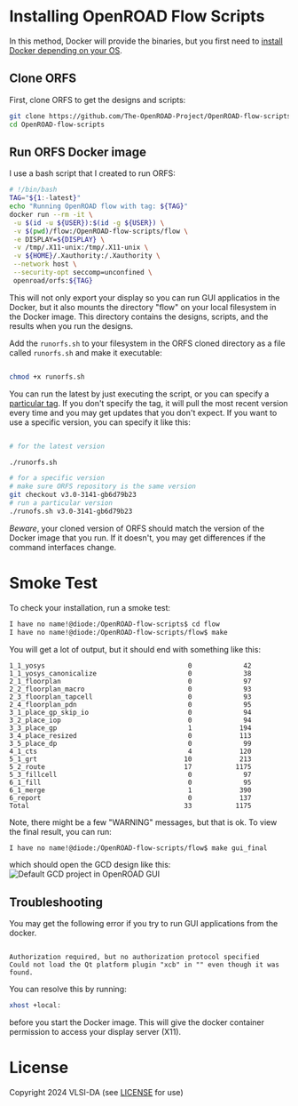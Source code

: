 # Installing OpenROAD Flow Scripts

In this method, Docker will provide the binaries, but you first need to [install
Docker depending on your OS](docker.md).

## Clone ORFS

First, clone ORFS to get the designs and scripts:

```bash
git clone https://github.com/The-OpenROAD-Project/OpenROAD-flow-scripts.git
cd OpenROAD-flow-scripts
```

## Run ORFS Docker image

I use a bash script that I created to run ORFS:

```bash
# !/bin/bash
TAG="${1:-latest}"
echo "Running OpenROAD flow with tag: ${TAG}"
docker run --rm -it \
 -u $(id -u ${USER}):$(id -g ${USER}) \
 -v $(pwd)/flow:/OpenROAD-flow-scripts/flow \
 -e DISPLAY=${DISPLAY} \
 -v /tmp/.X11-unix:/tmp/.X11-unix \
 -v ${HOME}/.Xauthority:/.Xauthority \
 --network host \
 --security-opt seccomp=unconfined \
 openroad/orfs:${TAG}

```

This will not only export your display so you can run GUI applicatios in the Docker, but it also
mounts the directory "flow" on your local filesystem in the Docker image. This directory contains the
designs, scripts, and the results when you run the designs.

Add the ```runorfs.sh``` to your filesystem in the ORFS cloned directory as a
file called ```runorfs.sh``` and make it executable:

```bash

chmod +x runorfs.sh

```

You can run the latest by just executing the script, or you can specify a [particular tag](https://hub.docker.com/r/openroad/orfs/tags). If you
don't specify the tag, it will pull the most recent version every time and you may get updates
that you don't expect. If you want to use a specific version, you can specify it like this:

```bash

# for the latest version

./runorfs.sh

# for a specific version
# make sure ORFS repository is the same version
git checkout v3.0-3141-gb6d79b23
# run a particular version
./runofs.sh v3.0-3141-gb6d79b23

````

*Beware*, your cloned version of ORFS should match the version of the Docker image that you run. If it doesn't,
you may get differences if the command interfaces change.

# Smoke Test

To check your installation, run a smoke test:

```bash
I have no name!@diode:/OpenROAD-flow-scripts$ cd flow
I have no name!@diode:/OpenROAD-flow-scripts/flow$ make

```

You will get a lot of output, but it should end with something like this:

```
1_1_yosys                                    0             42
1_1_yosys_canonicalize                       0             38
2_1_floorplan                                0             97
2_2_floorplan_macro                          0             93
2_3_floorplan_tapcell                        0             93
2_4_floorplan_pdn                            0             95
3_1_place_gp_skip_io                         0             94
3_2_place_iop                                0             94
3_3_place_gp                                 1            194
3_4_place_resized                            0            113
3_5_place_dp                                 0             99
4_1_cts                                      4            120
5_1_grt                                     10            213
5_2_route                                   17           1175
5_3_fillcell                                 0             97
6_1_fill                                     0             95
6_1_merge                                    1            390
6_report                                     0            137
Total                                       33           1175
```

Note, there might be a few "WARNING" messages, but that is ok.
To view the final result, you can run:

```bash
I have no name!@diode:/OpenROAD-flow-scripts/flow$ make gui_final
```

which should open the GCD design like this:
![Default GCD project in OpenROAD GUI](orfs/orfs_gcd_gui.png)

## Troubleshooting

You may get the following error if you try to run GUI applications from the docker.

```

Authorization required, but no authorization protocol specified
Could not load the Qt platform plugin "xcb" in "" even though it was found.

```

You can resolve this by running:

```bash
xhost +local:
```

before you start the Docker image. This will give the docker container
permission to access your display server (X11).

# License

Copyright 2024 VLSI-DA (see [LICENSE](LICENSE) for use)
